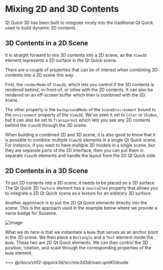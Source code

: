 # Mixing 2D and 3D Contents

Qt Quick 3D has been built to integrate nicely into the traditional Qt Quick used to build dynamic 2D contents.

## 3D Contents in a 2D Scene

It is straight forward to mix 3D contents into a 2D scene, as the ``View3D`` element represents a 2D surface in the Qt Quick scene.

There are a couple of properties that can be of interest when combining 3D contents into a 2D scene this way. 

First, the ``renderMode`` of ``View3D``, which lets you control if the 3D contents is rendered behind, in-front-of, or inline with the 2D contents. It can also be rendered on an off-screen buffer which then is combined with the 2D scene.

The other property is the ``backgroundMode`` of the ``SceneEnvironment`` bound to the ``environment`` property of the ``View3D``. Ẁe've seen it set to ``Color`` or ``SkyBox``, but it can also be set to ``Transparent`` which lets you see any 2D contents behind the ``View3D`` through the 3D scene.

When building a combined 2D and 3D scene, it is also good to know that it is possible to combine multiple ``View3D`` elements in a single Qt Quick scene. For instance, if you want to have multiple 3D models in a single scene, but they are separate parts of the 2D interface, then you can put them in separate ``View3D`` elements and handle the layout from the 2D Qt Quick side.

## 2D Contents in a 3D Scene

To put 2D contents into a 3D scene, it needs to be placed on a 3D surface. The Qt Quick 3D ``Texture`` element has a ``sourceItem`` property that allows you to integrate a 2D Qt Quick scene as a texture for an arbitrary 3D surface.

Another apporoach is to put the 2D Qt Quick elements directly into the scene. This is the approach used in the example below where we provide a name badge for Suzanne.

![image](../../ch12-qtquick3d/assets//mix-2d-and-3d.png)

What we do here is that we instantiate a ``Node`` that serves as an anchor point in the 3D scene. We then place a ``Rectangle`` and a ``Text`` element inside the ``Node``. These two are 2D Qt Quick elements. We can then control the 3D position, rotation, and scale through the corresponding properties of the ``Node`` element.

<<< @/docs/ch12-qtquick3d/src/mix2d3d/main.qml#2dnode
